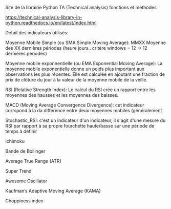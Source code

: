 Site de la librairie Python TA (Technical analysis) fonctions et methodes

https://technical-analysis-library-in-python.readthedocs.io/en/latest/index.html


Détail des indicateurs utilisés:

Moyenne Mobile Simple (ou SMA Simple Moving Average): MMXX Moyenne des XX dernières périodes (heure jours.. critère windows = 12 -> 12 dernières périodes)

Moyenne mobile exponnentielle (ou EMA Exponential Moving Average): La moyenne mobile exponentielle donne un poids plus important aux observations les plus 
récentes. Elle est calculée en ajoutant une fraction de prix de clôture du jour à la valeur de la moyenne mobile de la veille.

RSI (Relative Strength Index): Le calcul du RSI crée un rapport entre les moyennes des hausses et les moyennes des baisses.

MACD (Moving Average Convergence Divergence): cet indicateur corrspond à la da difference entre deux moyennes mobiles (généralement 

Stochastic_RSI: c'est un indicateur d'un indicateur, il s'agit d'une mesure du RSI par rapport à sa propre fourchette haute/basse sur une période de temps à définir

Ichimoku

Bande de Bollinger

Average True Range (ATR)

Super Trend

Awesome Oscillator

Kaufman’s Adaptive Moving Average (KAMA)

Choppiness index
